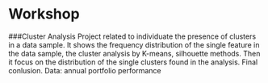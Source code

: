 # Workshop
###Cluster Analysis 
Project related to individuate the presence of clusters in a data sample. It shows the frequency distribution of the single feature in the data sample, the cluster analysis by K-means, silhouette methods. Then it focus on the distribution of the single clusters found in the analysis.
Final conlusion.
Data: annual portfolio performance 
